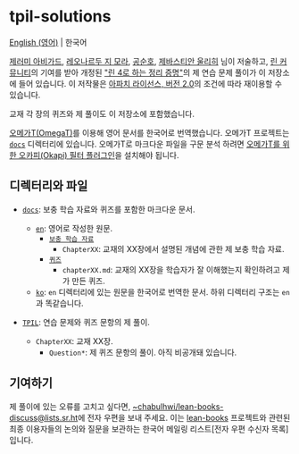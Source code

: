 # tpil-solutions

[English (영어)](./README.md) | 한국어

[제러미 아비가드][ja], [레오나르두 지 모라][ldm], [공순호][sk], [제바스티안 울리히][su] 님이 저술하고, [린 커뮤니티][lean-comm]의 기여를 받아 개정된 ["린 4로 하는 정리 증명"][tpil]의 제 연습 문제 풀이가 이 저장소에 들어 있습니다. 이 저작물은 [아파치 라이선스, 버전 2.0](./LICENSE)의 조건에 따라 재이용할 수 있습니다.

교재 각 장의 퀴즈와 제 풀이도 이 저장소에 포함했습니다.

[오메가T(OmegaT)][omt]를 이용해 영어 문서를 한국어로 번역했습니다. 오메가T 프로젝트는 [`docs`](./docs) 디렉터리에 있습니다. 오메가T로 마크다운 파일을 구문 분석 하려면 [오메가T를 위한 오카피(Okapi) 필터 플러그인][okapi]을 설치해야 됩니다.

## 디렉터리와 파일

* [`docs`](./docs): 보충 학습 자료와 퀴즈를 포함한 마크다운 문서.
  * [`en`](./docs/en): 영어로 작성한 원문.
    * [`보충 학습 자료`](./docs/en/notes)
      * `ChapterXX`: 교재의 XX장에서 설명된 개념에 관한 제 보충 학습 자료.
    * [`퀴즈`](./docs/en/quiz)
      * `chapterXX.md`: 교재의 XX장을 학습자가 잘 이해했는지 확인하려고 제가 만든 퀴즈.
  * [`ko`](./docs/ko): `en` 디렉터리에 있는 원문을 한국어로 번역한 문서. 하위 디렉터리 구조는 `en`과 똑같습니다.

* [`TPIL`](./TPIL): 연습 문제와 퀴즈 문항의 제 풀이.
  * `ChapterXX`: 교재 XX장.
    * `Question*`: 제 퀴즈 문항의 풀이. 아직 비공개돼 있습니다.

## 기여하기

제 풀이에 있는 오류를 고치고 싶다면, <~chabulhwi/lean-books-discuss@lists.sr.ht>에 전자 우편을 보내 주세요. 이는 [lean-books][lean-books]
프로젝트와 관련된 최종 이용자들의 논의와 질문을 보관하는 한국어 메일링 리스트[전자 우편 수신자 목록]입니다.

[tpil]: https://lean-lang.org/theorem_proving_in_lean4/title_page.html
[ja]: https://www.andrew.cmu.edu/user/avigad/
[ldm]: https://leodemoura.github.io/about.html
[sk]: https://soonhokong.github.io/
[su]: https://sebasti.a.nullri.ch/
[lean-comm]: https://leanprover-community.github.io/
[omt]: https://omegat.org/
[okapi]: https://okapiframework.org/wiki/index.php/Okapi_Filters_Plugin_for_OmegaT
[lean-books]: https://sr.ht/~chabulhwi/lean-books/
